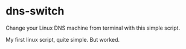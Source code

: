 # dns-switch
Change your Linux DNS machine from terminal with this simple script.

My first linux script, quite simple. But worked.
